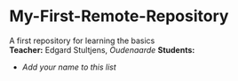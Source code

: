 # My-First-Remote-Repository
A first repository for learning the basics  
**Teacher:** Edgard Stultjens, *Oudenaarde*
**Students:**  
- *Add your name to this list*
